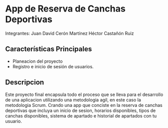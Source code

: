 # App de Reserva de Canchas Deportivas
Integrantes:
Juan David Cerón Martínez
Héctor Castañón Ruiz
## Características Principales

- Planeacion del proyecto
- Registro e inicio de sesión de usuarios.

## Descripcion

Este proyecto final encapsula todo el proceso que se lleva para el desarrollo de una aplicacion utilizando una metodologia agil, en este caso
la metodologia Scrum. Crando una app que conciste en la reserva de canchas deportivas que incluya un inicio de sesion, horarios disponibles, tipos
de canchas disponibles, sistema de apartado e historial de apartados con tu usuario.
